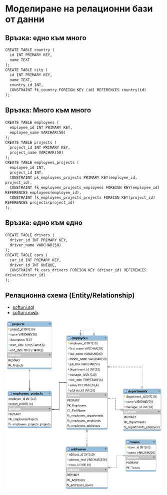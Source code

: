 # Моделиране на релационни бази от данни
## Връзка: едно към много
```
CREATE TABLE country (
  id INT PRIMARY KEY,
  name TEXT
);
CREATE TABLE city (
  id INT PRIMARY KEY,
  name TEXT,
  country_id INT,
  CONSTRAINT fk_country FOREIGN KEY (id) REFERENCES country(id)
);
```
## Връзка: Много към много
```
CREATE TABLE employees (
  employee_id INT PRIMARY KEY,
  employee_name VARCHAR(50)
);
CREATE TABLE projects (
  project_id INT PRIMARY KEY,
  project_name VARCHAR(50)
);
CREATE TABLE employees_projects (
  employee_id INT,
  project_id INT,
  CONSTRAINT pk_employees_projects PRIMARY KEY(employee_id, project_id),
  CONSTRAINT fk_employees_projects_employees FOREIGN KEY(employee_id) REFERENCES employees(employee_id),
  CONSTRAINT fk_employees_projects_projects FOREIGN KEY(project_id) REFERENCES projects(project_id)
);
```
## Връзка: едно към едно
```
CREATE TABLE drivers (
  driver_id INT PRIMARY KEY,
  driver_name VARCHAR(50)
);
CREATE TABLE cars (
  car_id INT PRIMARY KEY,
  driver_id INT UNIQUE,
  CONSTRAINT fk_cars_drivers FOREIGN KEY (driver_id) REFERENCES drivers(driver_id)
);
```
## Релационна схема  (Entity/Relationship)
- [softuni.sql](softuni.sql)
- [softuni.mwb](softuni.mwb)

![softuni.png](softuni.png)
